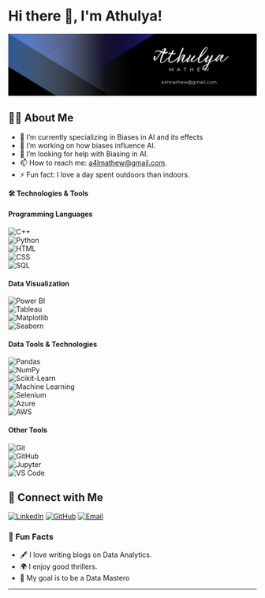 

# Hi there 👋, I'm Athulya!

![Professional Banner](Athulya_Banner.png)


## 👩‍💻 About Me
- 🌱 I’m currently specializing in Biases in AI and its effects
- 💼 I’m working on how biases influence AI.
- 🤔 I’m looking for help with Biasing in AI.
- 📫 How to reach me: a4lmathew@gmail.com.
- ⚡ Fun fact: I love a day spent outdoors than indoors.

 **🛠️ Technologies & Tools**

#### **Programming Languages**  
![C++](https://img.shields.io/badge/-C++-00599C?logo=c%2B%2B&logoColor=white&style=flat-square)  
![Python](https://img.shields.io/badge/-Python-3776AB?logo=python&logoColor=white&style=flat-square)  
![HTML](https://img.shields.io/badge/-HTML-E34F26?logo=html5&logoColor=white&style=flat-square)  
![CSS](https://img.shields.io/badge/-CSS-1572B6?logo=css3&logoColor=white&style=flat-square)  
![SQL](https://img.shields.io/badge/-SQL-4479A1?logo=postgresql&logoColor=white&style=flat-square)  

#### **Data Visualization**  
![Power BI](https://img.shields.io/badge/-Power_BI-F2C811?logo=power-bi&logoColor=black&style=flat-square)  
![Tableau](https://img.shields.io/badge/-Tableau-E97627?logo=tableau&logoColor=white&style=flat-square)  
![Matplotlib](https://img.shields.io/badge/-Matplotlib-11557C?logo=python&logoColor=white&style=flat-square)  
![Seaborn](https://img.shields.io/badge/-Seaborn-3776AB?logo=python&logoColor=white&style=flat-square)  

#### **Data Tools & Technologies**  
![Pandas](https://img.shields.io/badge/-Pandas-150458?logo=pandas&logoColor=white&style=flat-square)  
![NumPy](https://img.shields.io/badge/-NumPy-013243?logo=numpy&logoColor=white&style=flat-square)  
![Scikit-Learn](https://img.shields.io/badge/-Scikit--Learn-F7931E?logo=scikit-learn&logoColor=black&style=flat-square)  
![Machine Learning](https://img.shields.io/badge/-Machine%20Learning-102230?logo=tensorflow&logoColor=orange&style=flat-square)  
![Selenium](https://img.shields.io/badge/-Selenium-43B02A?logo=selenium&logoColor=white&style=flat-square)  
![Azure](https://img.shields.io/badge/-Azure-0078D7?logo=microsoft-azure&logoColor=white&style=flat-square)  
![AWS](https://img.shields.io/badge/-AWS-232F3E?logo=amazon-aws&logoColor=white&style=flat-square)  

#### **Other Tools**  
![Git](https://img.shields.io/badge/-Git-F05032?logo=git&logoColor=white&style=flat-square)  
![GitHub](https://img.shields.io/badge/-GitHub-181717?logo=github&logoColor=white&style=flat-square)  
![Jupyter](https://img.shields.io/badge/-Jupyter-F37626?logo=jupyter&logoColor=white&style=flat-square)  
![VS Code](https://img.shields.io/badge/-VS%20Code-007ACC?logo=visual-studio-code&logoColor=white&style=flat-square)  


## 🔗 Connect with Me
[![LinkedIn](https://img.shields.io/badge/-LinkedIn-0077B5?logo=linkedin&logoColor=white&style=flat-square)](www.linkedin.com/in/athulya-mathew)
[![GitHub](https://img.shields.io/badge/-GitHub-181717?logo=github&logoColor=white&style=flat-square)](https://github.com/lizathulya)
[![Email](https://img.shields.io/badge/-Email-EA4335?logo=gmail&logoColor=white&style=flat-square)](a4lmathew@gmail.com)


### 🌟 Fun Facts
- 🖋️ I love writing blogs on Data Analytics.
- 🌍 I enjoy good thrillers.
- 🎯 My goal is to be a Data Mastero

---

